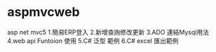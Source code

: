 # aspmvcweb
asp net mvc5
1.簡易ERP登入
2.新增查詢修改更新
3.ADO 連結Mysql用法
4.web api Funtoion 使用
5.C# 泛型 範例
6.C# excel 匯出範例
